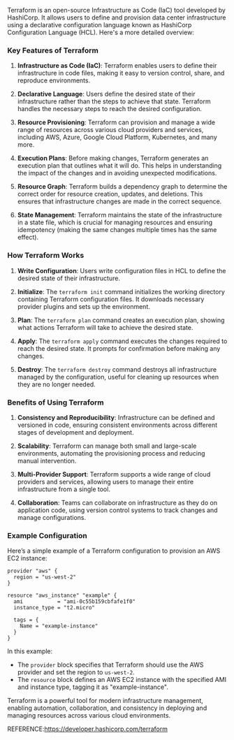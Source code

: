 Terraform is an open-source Infrastructure as Code (IaC) tool developed by HashiCorp. It allows users to define and provision data center infrastructure using a declarative configuration language known as HashiCorp Configuration Language (HCL). Here's a more detailed overview:

### Key Features of Terraform

1. **Infrastructure as Code (IaC)**: Terraform enables users to define their infrastructure in code files, making it easy to version control, share, and reproduce environments.
   
2. **Declarative Language**: Users define the desired state of their infrastructure rather than the steps to achieve that state. Terraform handles the necessary steps to reach the desired configuration.

3. **Resource Provisioning**: Terraform can provision and manage a wide range of resources across various cloud providers and services, including AWS, Azure, Google Cloud Platform, Kubernetes, and many more.

4. **Execution Plans**: Before making changes, Terraform generates an execution plan that outlines what it will do. This helps in understanding the impact of the changes and in avoiding unexpected modifications.

5. **Resource Graph**: Terraform builds a dependency graph to determine the correct order for resource creation, updates, and deletions. This ensures that infrastructure changes are made in the correct sequence.

6. **State Management**: Terraform maintains the state of the infrastructure in a state file, which is crucial for managing resources and ensuring idempotency (making the same changes multiple times has the same effect).

### How Terraform Works

1. **Write Configuration**: Users write configuration files in HCL to define the desired state of their infrastructure.
   
2. **Initialize**: The `terraform init` command initializes the working directory containing Terraform configuration files. It downloads necessary provider plugins and sets up the environment.

3. **Plan**: The `terraform plan` command creates an execution plan, showing what actions Terraform will take to achieve the desired state.

4. **Apply**: The `terraform apply` command executes the changes required to reach the desired state. It prompts for confirmation before making any changes.

5. **Destroy**: The `terraform destroy` command destroys all infrastructure managed by the configuration, useful for cleaning up resources when they are no longer needed.

### Benefits of Using Terraform

1. **Consistency and Reproducibility**: Infrastructure can be defined and versioned in code, ensuring consistent environments across different stages of development and deployment.

2. **Scalability**: Terraform can manage both small and large-scale environments, automating the provisioning process and reducing manual intervention.

3. **Multi-Provider Support**: Terraform supports a wide range of cloud providers and services, allowing users to manage their entire infrastructure from a single tool.

4. **Collaboration**: Teams can collaborate on infrastructure as they do on application code, using version control systems to track changes and manage configurations.

### Example Configuration

Here’s a simple example of a Terraform configuration to provision an AWS EC2 instance:

```hcl
provider "aws" {
  region = "us-west-2"
}

resource "aws_instance" "example" {
  ami           = "ami-0c55b159cbfafe1f0"
  instance_type = "t2.micro"

  tags = {
    Name = "example-instance"
  }
}
```

In this example:
- The `provider` block specifies that Terraform should use the AWS provider and set the region to `us-west-2`.
- The `resource` block defines an AWS EC2 instance with the specified AMI and instance type, tagging it as "example-instance".

Terraform is a powerful tool for modern infrastructure management, enabling automation, collaboration, and consistency in deploying and managing resources across various cloud environments.


REFERENCE:https://developer.hashicorp.com/terraform



